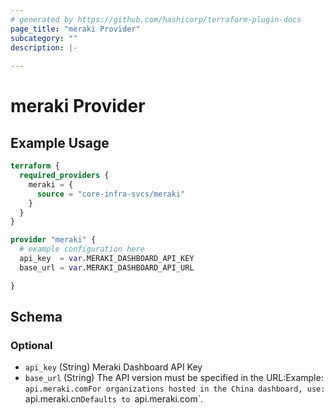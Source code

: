```yaml
---
# generated by https://github.com/hashicorp/terraform-plugin-docs
page_title: "meraki Provider"
subcategory: ""
description: |-
  
---
```


# meraki Provider



## Example Usage

```terraform
terraform {
  required_providers {
    meraki = {
      source = "core-infra-svcs/meraki"
    }
  }
}

provider "meraki" {
  # example configuration here
  api_key  = var.MERAKI_DASHBOARD_API_KEY
  base_url = var.MERAKI_DASHBOARD_API_URL

}
```

<!-- schema generated by tfplugindocs -->
## Schema

### Optional

- `api_key` (String) Meraki Dashboard API Key
- `base_url` (String) The API version must be specified in the URL:Example: `api.meraki.comFor organizations hosted in the China dashboard, use: `api.meraki.cn`Defaults to `api.meraki.com`.
